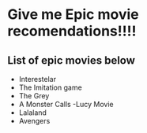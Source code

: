 # Give me Epic movie recomendations!!!!

## List of epic movies below
- Interestelar
- The Imitation game
- The Grey
- A Monster Calls
-Lucy Movie
- Lalaland
- Avengers
